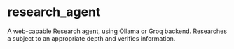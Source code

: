 # research_agent
A web-capable Research agent, using Ollama or Groq backend. Researches a subject to an appropriate depth and verifies information. 
